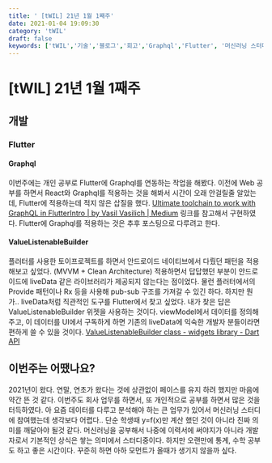 ```yaml
---
title: ' [tWIL] 21년 1월 1째주'
date: 2021-01-04 19:09:30
category: 'tWIL'
draft: false
keywords: ['tWIL','기술','블로그','회고','Graphql','Flutter', '머신러닝 스터디']
---
```


# [tWIL] 21년 1월 1째주
## 개발
### Flutter
#### Graphql
이번주에는 개인 공부로 Flutter에 Graphql를 연동하는 작업을 해봤다. 이전에 Web 공부를 하면서 React와 Graphql를 적용하는 것을 해봐서 시간이 오래 안걸릴줄 알았는데, Flutter에 적용하는데 적지 않은 삽질을 했다. [Ultimate toolchain to work with GraphQL in FlutterIntro | by Vasil Vasilich | Medium](https://medium.com/@v.ditsyak/ultimate-toolchain-to-work-with-graphql-in-flutter-13aef79c6484) 링크를 참고해서 구현하였다. Flutter에 Graphql를 적용하는 것은 추후 포스팅으로 다루려고 한다.

#### ValueListenableBuilder
플러터를 사용한 토이프로젝트를 하면서 안드로이드 네이티브에서 다뤘던 패턴을 적용해보고 싶었다. (MVVM + Clean Architecture) 적용하면서 답답했던 부분이 안드로이드에 liveData 같은 라이브러리가 제공되지 않는다는 점이었다. 물런 플러터에서의 Provide 패턴이나 Rx 등을 사용해 pub-sub 구조를 가져갈 수 있긴 하다. 하지만 뭔가.. liveData처럼 직관적인 도구를 Flutter에서 찾고 싶었다. 내가 찾은 답은ValueListenableBuilder 위젯을 사용하는 것이다. viewModel에서 데이터를 정의해주고, 이 데이터를 UI에서 구독하게 하면 기존의 liveData에 익숙한 개발자 분들이라면 편하게 쓸 수 있을 것이다.
[ValueListenableBuilder class - widgets library - Dart API](https://api.flutter.dev/flutter/widgets/ValueListenableBuilder-class.html)


## 이번주는 어땠나요?
2021년이 왔다.  연말, 연초가 왔다는 것에 상관없이 페이스를 유지 하려 했지만 마음에 약간 뜬 것 같다. 이번주도 회사 업무를 하면서, 또 개인적으로 공부를 하면서 많은 것을 터득하였다. 아 요즘 데이터를 다루고 분석해야 하는 큰 업무가 있어서 머신러닝 스터디에 참여했는데 생각보다 어렵다.. 단순 학생때 y=f(x)만 계산 했던 것이 아니라 진짜 의미를 깨달아야 될것 같다. 머신러닝을 공부해서 나중에 이력서에 써야지가 아니라 개발자로서 기본적인 상식은 쌓는 의미에서 스터디중이다. 하지만 오랜만에 통계, 수학 공부도 하고 좋은 시간이다. 꾸준히 하면 아하 모먼트가 올때가 생기지 않을까 싶다. 
